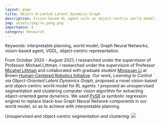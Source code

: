 ```yaml
---
layout: page
title: Object-Oriented Latent Dynamics Graph
description: Vision-based RL agent with an object-centric world model.
img: assets/img/rw_pong.png
importance: 4
category: Research
---
```

Keywords: interpretable planning, world model, Graph Neural Networks, vision-based agent, 
VGDL, object-centric representation.

From October 2020 - August 2021, I researched under the supervision of Professor Michael Littman, 
I researched under the supervision of Professor [Micahel Littman](https://www.littmania.com/) and 
collaborated with graduate student [Mingxuan Li](http://mingxuan.me/) at Brown 
[Human-Centered Robotics Initiative](https://hcri.brown.edu/). 
Our work, *Learning to Control via Object-Oriented Latent Dynamics Graph*, proposed a novel 
vision-based and object-centric world model for RL agents. I proposed an unsupervised segmentation 
and clustering computer vision algorithm for extracting object-oriented game dynamics. We used 
[PySR](https://github.com/MilesCranmer/PySR) (a symbolic regression engine) to replace black-box 
Graph Neural Network components in our world model, so as to achieve with interpretable planning.


Unsupervised and object-centric segmentation and clustering:
<img src="https://yxie20.github.io/assets/img/rw.gif">

